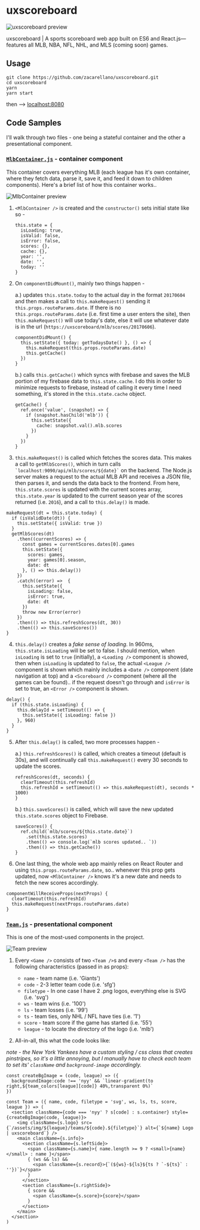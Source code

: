 
# uxscoreboard

![uxscoreboard preview](https://raw.githubusercontent.com/zacarellano/uxscoreboard/master/dist/assets/other/uxscoreboard_preview.png)

uxscoreboard | A sports scoreboard web app built on ES6 and React.js—features all MLB, NBA, NFL, NHL, and MLS (coming soon) games.


## Usage
```
git clone https://github.com/zacarellano/uxscoreboard.git
cd uxscoreboard
yarn
yarn start
```
then --> [localhost:8080](http://localhost:8080)

## Code Samples
I'll walk through two files - one being a stateful container and the other a presentational component.

### [`MlbContainer.js`](../app/container/MlbContainer.js) - container component
This container covers everything MLB (each league has it's own container, where they fetch data, parse it, save it, and feed it down to children components). Here's a brief list of how this container works..

![MlbContainer preview](https://raw.githubusercontent.com/zacarellano/uxscoreboard/master/dist/assets/other/MlbContainer_preview.png)


1.  `<MlbContainer />` is created and the `constructor()` sets initial state like so -
    ```
    this.state = {
      isLoading: true,
      isValid: false,
      isError: false,
      scores: {},
      cache: {},
      year: '',
      date: '',
      today: ''
    }
    ```

2. On `componentDidMount()`, mainly two things happen -

    a.) updates `this.state.today` to the actual day in the format `20170604` and then makes a call to `this.makeRequest()` sending it `this.props.routeParams.date`. If there is no `this.props.routeParams.date` (i.e. first time a user enters the site), then `this.makeRequest()` will use today's date, else it will use whatever date is in the url (`https://uxscoreboard/mlb/scores/20170606`).
    ```
    componentDidMount() {
      this.setState({ today: getTodaysDate() }, () => {
        this.makeRequest(this.props.routeParams.date)
        this.getCache()
      })
    }
    ```

    b.) calls `this.getCache()` which syncs with firebase and saves the MLB portion of my firebase data to `this.state.cache`. I do this in order to minimize requests to firebase, instead of calling it every time I need something, it's stored in the `this.state.cache` object.
    ```
    getCache() {
      ref.once('value', (snapshot) => {
        if (snapshot.hasChild('mlb')) {
          this.setState({
            cache: snapshot.val().mlb.scores
          })
        }
      })
    }
    ```

3. `this.makeRequest()` is called which fetches the scores data. This makes a call to `getMlbScores()`, which in turn calls <code>\`localhost:9090/api/mlb/scores/${date}\`</code> on the backend. The Node.js server makes a request to the actual MLB API and receives a JSON file, then parses it, and sends the data back to the frontend. From here, `this.state.scores` is updated with the current scores array, `this.state.year` is updated to the current season year of the scores returned (i.e. `2016`), and a call to `this.delay()` is made.
```
makeRequest(dt = this.state.today) {
  if (isValidDate(dt)) {
    this.setState({ isValid: true })
  }
  getMlbScores(dt)
    .then((currentScores) => {
      const games = currentScores.dates[0].games
      this.setState({
        scores: games,
        year: games[0].season,
        date: dt
      }, () => this.delay())
    })
    .catch((error) =>  {
      this.setState({
        isLoading: false,
        isError: true,
        date: dt
      })
      throw new Error(error)
    })
    .then(() => this.refreshScores(dt, 30))
    .then(() => this.saveScores())
}
```

4. `this.delay()` creates a _fake sense of loading_. In 960ms, `this.state.isLoading` will be set to false. I should mention, when `isLoading` is set to `true` (initially), a `<Loading />` component is showed, then when `isLoading` is updated to `false`, the actual `<League />` component is shown which mainly includes a `<Date />` component (date navigation at top) and a `<Scoreboard />` component (where all the games can be found).. if the request doesn't go through and `isError` is set to true, an `<Error />` component is shown.
```
delay() {
  if (this.state.isLoading) {
    this.delayId = setTimeout(() => {
      this.setState({ isLoading: false })
    }, 960)
  }
}
```

5. After `this.delay()` is called, two more processes happen -

    a.) `this.refreshScores()` is called, which creates a timeout (default is 30s), and will continually call `this.makeRequest()` every 30 seconds to update the scores.
    ```
    refreshScores(dt, seconds) {
      clearTimeout(this.refreshId)
      this.refreshId = setTimeout(() => this.makeRequest(dt), seconds * 1000)
    }
    ```

    b.) `this.saveScores()` is called, which will save the new updated `this.state.scores` object to Firebase.
    ```
    saveScores() {
      ref.child(`mlb/scores/${this.state.date}`)
        .set(this.state.scores)
        .then(() => console.log(`mlb scores updated.. `))
        .then(() => this.getCache())
    }
    ```

  6. One last thing, the whole web app mainly relies on React Router and using `this.props.routeParams.date`, so.. whenever this prop gets updated, now `<MlbContainer />` knows it's a new date and needs to fetch the new scores accordingly.
  ```
  componentWillReceiveProps(nextProps) {
    clearTimeout(this.refreshId)
    this.makeRequest(nextProps.routeParams.date)
  }
  ```


### [`Team.js`](../app/components/Team.js) - presentational component
This is one of the most-used components in the project.

![Team preview](https://raw.githubusercontent.com/zacarellano/uxscoreboard/master/dist/assets/other/Team_preview.png)


1. Every `<Game />` consists of two `<Team />`s  and every `<Team />` has the following characteristics (passed in as props):
    - `name` - team name (i.e. 'Giants')
    - `code` - 2-3 letter team code (i.e. 'sfg')
    - `filetype` - In one case I have 2 .png logos, everything else is SVG (i.e. 'svg')
    - `ws` - team wins (i.e. '100')
    - `ls` - team losses (i.e. '99')
    - `ts` - team ties, only NHL / NFL have ties (i.e. '1')
    - `score` - team score if the game has started (i.e. '55')
    - `league` - to locate the directory of the logo (i.e. 'mlb')

2. All-in-all, this what the code looks like:

*note - the New York Yankees have a custom styling / css class that creates pinstripes, so it's a little annoying, but I manually have to check each team to set its' `className` and `background-image` accordingly.*
```
const createBgImage = (code, league) => ({
  backgroundImage:code !== 'nyy' && `linear-gradient(to right,${team_colors[league][code]} 40%,transparent 0%)`
})

const Team = ({ name, code, filetype = 'svg', ws, ls, ts, score, league }) => (
  <section className={code === 'nyy' ? s[code] : s.container} style={createBgImage(code, league)}>
    <img className={s.logo} src={`/assets/img/${league}/teams/${code}.${filetype}`} alt={`${name} Logo | uxscoreboard`} />
    <main className={s.info}>
      <section className={s.leftSide}>
        <span className={s.name}>{ name.length >= 9 ? <small>{name}</small> : name }</span>
        { (ws && ls) &&
          <span className={s.record}>{`(${ws}-${ls}${ts ? `-${ts}` : ''})`}</span>
        }
      </section>
      <section className={s.rightSide}>
        { score &&
          <span className={s.score}>{score}</span>
        }
      </section>
    </main>
  </section>
)
```
